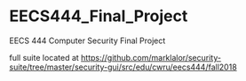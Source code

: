# EECS444_Final_Project
EECS 444 Computer Security Final Project

full suite located at https://github.com/marklalor/security-suite/tree/master/security-gui/src/edu/cwru/eecs444/fall2018
